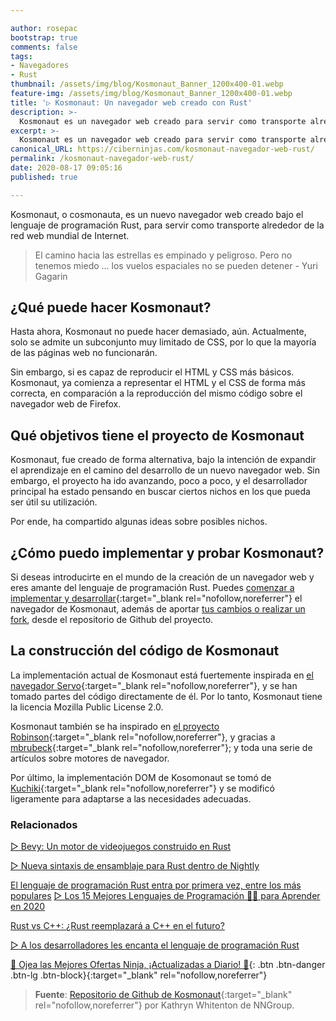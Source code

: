 ```yaml
---

author: rosepac
bootstrap: true
comments: false
tags:
- Navegadores
- Rust
thumbnail: /assets/img/blog/Kosmonaut_Banner_1200x400-01.webp
feature-img: /assets/img/blog/Kosmonaut_Banner_1200x400-01.webp
title: '▷ Kosmonaut: Un navegador web creado con Rust'
description: >-
  Kosmonaut es un navegador web creado para servir como transporte alrededor de la red web mundial de Internet.
excerpt: >-
  Kosmonaut es un navegador web creado para servir como transporte alrededor de la red web mundial de Internet.
canonical_URL: https://ciberninjas.com/kosmonaut-navegador-web-rust/
permalink: /kosmonaut-navegador-web-rust/
date: 2020-08-17 09:05:16
published: true

---
```


Kosmonaut, o cosmonauta, es un nuevo navegador web creado bajo el lenguaje de programación Rust, para servir como transporte alrededor de la red web mundial de Internet.

> El camino hacia las estrellas es empinado y peligroso. Pero no tenemos miedo ... los vuelos espaciales no se pueden detener - Yuri Gagarin

## **¿Qué puede hacer Kosmonaut?**

Hasta ahora, Kosmonaut no puede hacer demasiado, aún. Actualmente, solo se admite un subconjunto muy limitado de CSS, por lo que la mayoría de las páginas web no funcionarán.

Sin embargo, si es capaz de reproducir el HTML y CSS más básicos. Kosmonaut, ya comienza a representar el HTML y el CSS de forma más correcta, en comparación a la reproducción del mismo código sobre el navegador web de Firefox.

## **Qué objetivos tiene el proyecto de Kosmonaut**

Kosmonaut, fue creado de forma alternativa, bajo la intención de expandir el aprendizaje en el camino del desarrollo de un nuevo navegador web. Sin embargo, el proyecto ha ido avanzando, poco a poco, y el desarrollador principal ha estado pensando en buscar ciertos nichos en los que pueda ser útil su utilización.

Por ende, ha compartido algunas ideas sobre posibles nichos.

## **¿Cómo puedo implementar y probar Kosmonaut?**

Si deseas introducirte en el mundo de la creación de un navegador web y eres amante del lenguaje de programación Rust. Puedes [comenzar a implementar y desarrollar](https://github.com/twilco/kosmonaut#build-and-test){:target="_blank rel="nofollow,noreferrer"} el navegador de Kosmonaut, además de aportar [tus cambios o realizar un fork](https://github.com/twilco/kosmonaut), desde el repositorio de Github del proyecto.

## **La construcción del código de Kosmonaut**

La implementación actual de Kosmonaut está fuertemente inspirada en [el navegador Servo](https://github.com/servo/servo){:target="_blank rel="nofollow,noreferrer"}, y se han tomado partes del código directamente de él. Por lo tanto, Kosmonaut tiene la licencia Mozilla Public License 2.0.

Kosmonaut también se ha inspirado en [el proyecto Robinson](https://github.com/mbrubeck/robinson){:target="_blank rel="nofollow,noreferrer"}, y gracias a [mbrubeck](https://github.com/mbrubeck){:target="_blank rel="nofollow,noreferrer"}; y toda una serie de artículos sobre motores de navegador.

Por último, la implementación DOM de Kosomonaut se tomó de [Kuchiki](https://github.com/kuchiki-rs/kuchiki){:target="_blank rel="nofollow,noreferrer"} y se modificó ligeramente para adaptarse a las necesidades adecuadas.

### **Relacionados** <!-- omit in toc -->

[▷ Bevy: Un motor de videojuegos construido en Rust](https://ciberninjas.com/bevy-motor-videojuegos-rust/)

[▷ Nueva sintaxis de ensamblaje para Rust dentro de Nightly](https://ciberninjas.com/sintaxis-rust-nightly/)

[El lenguaje de programación Rust entra por primera vez, entre los más populares](https://ciberninjas.com/lenguajes-programaci%C3%B3n-ranking-rust/)
[▷ Los 15 Mejores Lenguajes de Programación 👨‍💻 para Aprender en 2020](https://ciberninjas.com/15-mejores-lenguajes-programacion/)

[Rust vs C++: ¿Rust reemplazará a C++ en el futuro?](https://ciberninjas.com/rust-vs-c-m%C3%A1s/)

[▷ A los desarrolladores les encanta el lenguaje de programación Rust](https://ciberninjas.com/desarrolladores-lenguaje-rust/)

[🎁 Ojea las Mejores Ofertas Ninja, ¡Actualizadas a Diario! 🛒](https://www.amazon.es/shop/cibercursos){: .btn .btn-danger .btn-lg .btn-block}{:target="_blank" rel="nofollow,noreferrer"}

> **Fuente**: [Repositorio de Github de Kosmonaut](https://github.com/twilco/kosmonaut){:target="_blank" rel="nofollow,noreferrer"} por Kathryn Whitenton de NNGroup.